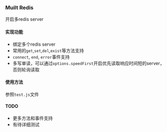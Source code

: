 ### Muilt Redis  
开启多redis server

#### 实现功能   
 * 绑定多个redis server   
 * 常用的```get```,```set```,```del```,```exist```等方法支持   
 * ```connect```, ```end```, ```error```事件支持   
 * 多写单读，可以通过```options.speedFirst```开启优先读取响应时间短的server，否则轮询读取   

#### 使用方法
  参照```test.js```文件    

#### TODO
 * 更多方法和事件支持
 * 有待详细测试   